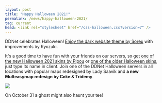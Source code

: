 ```yaml
---
layout: post
title: "Happy Halloween 2021!"
permalink: /news/happy-halloween-2021/
tag: current
head: <link rel="stylesheet" href="/css-halloween.css?version=7" />
---
```

DDNet celebrates Halloween! [Enjoy the dark website theme by Soreu](/switch-theme/) with improvements by Ryozuki.

It's a good time to have fun with your friends on our servers, so [get one of the new Halloween 2021 skins by Pipou](https://ddnet.org/skins/index.php?filter=phalloween+2021) or [one of the older Halloween skins](https://ddnet.tw/skins/index.php?filter=phalloween), just type its name in client. Join one of the DDNet Halloween servers in all locations with popular maps redesigned by Lady Saavik and **a new Multeasymap redesign by Cøke & Tridemy**.

<img class="demo" src="/halloween.png" />

On October 31 a ghost might also haunt your tee!
